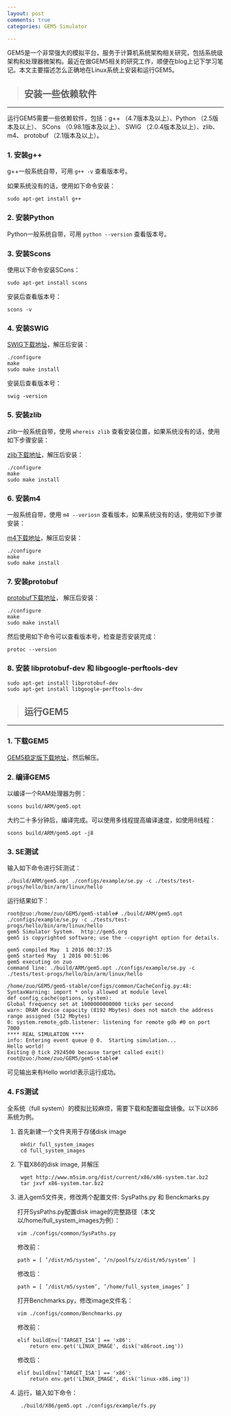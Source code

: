 ```yaml
---
layout: post
comments: true
categories: GEM5 Simulator

---
```


GEM5是一个非常强大的模拟平台，服务于计算机系统架构相关研究，包括系统级架构和处理器微架构。最近在做GEM5相关的研究工作，顺便在blog上记下学习笔记。本文主要描述怎么正确地在Linux系统上安装和运行GEM5。

> ## 安装一些依赖软件

---

运行GEM5需要一些依赖软件，包括：g++ （4.7版本及以上）、Python （2.5版本及以上）、 SCons （0.98.1版本及以上）、 SWIG （2.0.4版本及以上）、zlib、m4、 protobuf （2.1版本及以上）。

### 1. 安装g++

g++一般系统自带，可用 `g++ -v` 查看版本号。

如果系统没有的话，使用如下命令安装：

    sudo apt-get install g++

### 2. 安装Python

Python一般系统自带，可用 `python --version` 查看版本号。

### 3. 安装Scons

使用以下命令安装SCons：
       
    sudo apt-get install scons
     
安装后查看版本号：

    scons -v

### 4. 安装SWIG

 [SWIG下载地址](http://swig.org/)，解压后安装：

    ./configure   
    make    
    sudo make install   
        
安装后查看版本号：

    swig -version
        
### 5. 安装zlib
zlib一般系统自带，使用 `whereis zlib` 查看安装位置，如果系统没有的话，使用如下步骤安装：

 [zlib下载地址](http://www.zlib.net/)，解压后安装：

    ./configure   
    make    
    sudo make install   
        
### 6. 安装m4

一般系统自带，使用 `m4 --veriosn` 查看版本，如果系统没有的话，使用如下步骤安装：

 [m4下载地址](http://www.gnu.org/software/m4/m4.html)，解压后安装：

    ./configure   
    make    
    sudo make install  

### 7. 安装protobuf

 [protobuf下载地址](https://github.com/google/protobuf)， 解压后安装：

    ./configure   
    make    
    sudo make install  
        
然后使用如下命令可以查看版本号，检查是否安装完成：

    protoc --version 

### 8. 安装 libprotobuf-dev 和 libgoogle-perftools-dev

    sudo apt-get install libprotobuf-dev    
    sudo apt-get install libgoogle-perftools-dev   


> ## 运行GEM5

---

### 1. 下载GEM5

 [GEM5稳定版下载地址](http://repo.gem5.org/gem5-stable)，然后解压。

### 2. 编译GEM5

以编译一个RAM处理器为例：

    scons build/ARM/gem5.opt
	
大约二十多分钟后，编译完成。可以使用多线程提高编译速度，如使用8线程：

    scons build/ARM/gem5.opt -j8
        
### 3. SE测试

输入如下命令进行SE测试：

    ./build/ARM/gem5.opt ./configs/example/se.py -c ./tests/test-progs/hello/bin/arm/linux/hello
        
运行结果如下：
        
    root@zuo:/home/zuo/GEM5/gem5-stable# ./build/ARM/gem5.opt ./configs/example/se.py -c ./tests/test-progs/hello/bin/arm/linux/hello
    gem5 Simulator System.  http://gem5.org
    gem5 is copyrighted software; use the --copyright option for details.

    gem5 compiled May  1 2016 00:37:35
    gem5 started May  1 2016 00:51:06
    gem5 executing on zuo
    command line: ./build/ARM/gem5.opt ./configs/example/se.py -c ./tests/test-progs/hello/bin/arm/linux/hello

    /home/zuo/GEM5/gem5-stable/configs/common/CacheConfig.py:48: SyntaxWarning: import * only allowed at module level
    def config_cache(options, system):
    Global frequency set at 1000000000000 ticks per second
    warn: DRAM device capacity (8192 Mbytes) does not match the address range assigned (512 Mbytes)
    0: system.remote_gdb.listener: listening for remote gdb #0 on port 7000
    **** REAL SIMULATION ****
    info: Entering event queue @ 0.  Starting simulation...
    Hello world!
    Exiting @ tick 2924500 because target called exit()
    root@zuo:/home/zuo/GEM5/gem5-stable# 

可见输出来有Hello world!表示运行成功。

        
### 4. FS测试

全系统（full system）的模拟比较麻烦，需要下载和配置磁盘镜像。以下以X86系统为例。

1. 首先新建一个文件夹用于存储disk image

        mkdir full_system_images
        cd full_system_images
	
2. 下载X86的disk image, 并解压

        wget http://www.m5sim.org/dist/current/x86/x86-system.tar.bz2
        tar jxvf x86-system.tar.bz2
	

3. 	进入gem5文件夹，修改两个配置文件: SysPaths.py 和 Benckmarks.py

    打开SysPaths.py配置disk image的完整路径（本文以/home/full_system_images为例）：
	
	    vim ./configs/common/SysPaths.py
	
	修改前：
	
        path = [ ’/dist/m5/system’, ’/n/poolfs/z/dist/m5/system’ ]
	
	修改后：
	
        path = [ ’/dist/m5/system’, ’/home/full_system_images’ ]
	
	打开Benchmarks.py，修改image文件名：
	
	    vim ./configs/common/Benchmarks.py
	
	修改前：
	
        elif buildEnv['TARGET_ISA'] == 'x86':
            return env.get('LINUX_IMAGE', disk('x86root.img'))
			
	修改后：
	
        elif buildEnv['TARGET_ISA'] == 'x86':
            return env.get('LINUX_IMAGE', disk('linux-x86.img'))

4. 运行，输入如下命令：

        ./build/X86/gem5.opt ./configs/example/fs.py
	

	



